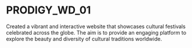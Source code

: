 # PRODIGY_WD_01
Created a vibrant and interactive website that showcases cultural festivals celebrated across the globe. The aim is to provide an engaging platform to explore the beauty and diversity of cultural traditions worldwide.
